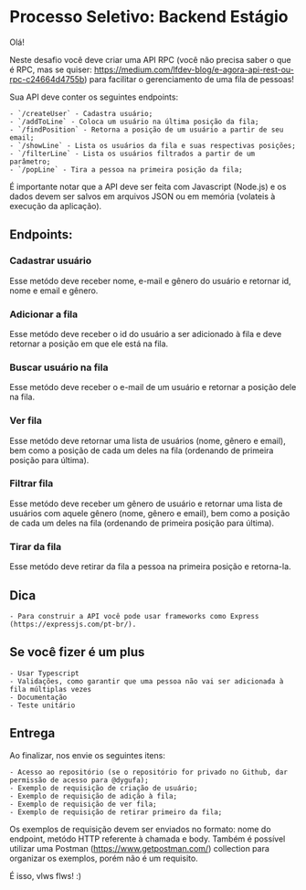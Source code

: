 # Processo Seletivo: Backend Estágio

Olá!  

Neste desafio você deve criar uma API RPC (você não precisa saber o que é RPC, mas se quiser: https://medium.com/lfdev-blog/e-agora-api-rest-ou-rpc-c24664d4755b) para facilitar o gerenciamento de uma fila de pessoas!  

Sua API deve conter os seguintes endpoints:

    - `/createUser` - Cadastra usuário;
    - `/addToLine` - Coloca um usuário na última posição da fila;
    - `/findPosition` - Retorna a posição de um usuário a partir de seu email;
    - `/showLine` - Lista os usuários da fila e suas respectivas posições;
    - `/filterLine` - Lista os usuários filtrados a partir de um parâmetro;
    - `/popLine` - Tira a pessoa na primeira posição da fila;

É importante notar que a API deve ser feita com Javascript (Node.js) e os dados devem ser salvos em arquivos JSON ou em memória (volateis à execução da aplicação).

## Endpoints:
### Cadastrar usuário

Esse metódo deve receber nome, e-mail e gênero do usuário e retornar id, nome e email e gênero.

### Adicionar a fila

Esse metódo deve receber o id do usuário a ser adicionado à fila e deve retornar a posição em que ele está na fila.

### Buscar usuário na fila

Esse metódo deve receber o e-mail de um usuário e retornar a posição dele na fila.

### Ver fila

Esse metódo deve retornar uma lista de usuários (nome, gênero e email), bem como a posição de cada um deles na fila (ordenando de primeira posição para última).

### Filtrar fila

Esse metódo deve receber um gênero de usuário e retornar uma lista de usuários com aquele gênero (nome, gênero e email), bem como a posição de cada um deles na fila (ordenando de primeira posição para última).

### Tirar da fila

Esse metódo deve retirar da fila a pessoa na primeira posição e retorna-la.

## Dica  

    - Para construir a API você pode usar frameworks como Express (https://expressjs.com/pt-br/).

## Se você fizer é um plus
    
    - Usar Typescript
    - Validações, como garantir que uma pessoa não vai ser adicionada à fila múltiplas vezes
    - Documentação
    - Teste unitário


## Entrega

Ao finalizar, nos envie os seguintes itens:
    
    - Acesso ao repositório (se o repositório for privado no Github, dar permissão de acesso para @dygufa);
    - Exemplo de requisição de criação de usuário;
    - Exemplo de requisição de adição à fila;
    - Exemplo de requisição de ver fila;
    - Exemplo de requisição de retirar primeiro da fila;

Os exemplos de requisição devem ser enviados no formato:  nome do endpoint, metódo HTTP referente à chamada e body. Também é possível utilizar uma Postman (https://www.getpostman.com/) collection para organizar os exemplos, porém não é um requisito.

É isso, vlws flws! :)